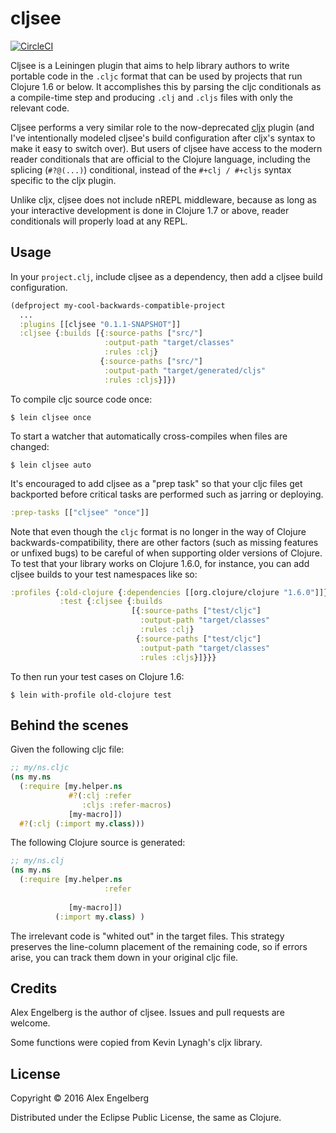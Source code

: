 # cljsee

[![CircleCI](https://circleci.com/gh/aengelberg/cljsee.svg?style=svg)](https://circleci.com/gh/aengelberg/cljsee)

Cljsee is a Leiningen plugin that aims to help library authors to write portable code in the `.cljc` format that can be used by projects that run Clojure 1.6 or below. It accomplishes this by parsing the cljc conditionals as a compile-time step and producing `.clj` and `.cljs` files with only the relevant code.

Cljsee performs a very similar role to the now-deprecated [cljx](https://github.com/lynaghk/cljx) plugin (and I've intentionally modeled cljsee's build configuration after cljx's syntax to make it easy to switch over). But users of cljsee have access to the modern reader conditionals that are official to the Clojure language, including the splicing (`#?@(...)`) conditional, instead of the `#+clj / #+cljs` syntax specific to the cljx plugin. 

Unlike cljx, cljsee does not include nREPL middleware, because as long as your interactive development is done in Clojure 1.7 or above, reader conditionals will properly load at any REPL.

## Usage

In your `project.clj`, include cljsee as a dependency, then add a cljsee build configuration.

```clojure
(defproject my-cool-backwards-compatible-project
  ...
  :plugins [[cljsee "0.1.1-SNAPSHOT"]]
  :cljsee {:builds [{:source-paths ["src/"]
                     :output-path "target/classes"
                     :rules :clj}
                    {:source-paths ["src/"]
                     :output-path "target/generated/cljs"
                     :rules :cljs}]})
```

To compile cljc source code once:
```
$ lein cljsee once
```

To start a watcher that automatically cross-compiles when files are changed:
```
$ lein cljsee auto
```

It's encouraged to add cljsee as a "prep task" so that your cljc files get backported before critical tasks are performed such as jarring or deploying.

```clojure
:prep-tasks [["cljsee" "once"]]
```

Note that even though the `cljc` format is no longer in the way of Clojure backwards-compatibility, there are other factors (such as missing features or unfixed bugs) to be careful of when supporting older versions of Clojure. To test that your library works on Clojure 1.6.0, for instance, you can add cljsee builds to your test namespaces like so:

```clojure
:profiles {:old-clojure {:dependencies [[org.clojure/clojure "1.6.0"]]}
           :test {:cljsee {:builds
                           [{:source-paths ["test/cljc"]
                             :output-path "target/classes"
                             :rules :clj}
                            {:source-paths ["test/cljc"]
                             :output-path "target/classes"
                             :rules :cljs}]}}}
```

To then run your test cases on Clojure 1.6:

```
$ lein with-profile old-clojure test
```

## Behind the scenes

Given the following cljc file:
```clojure
;; my/ns.cljc
(ns my.ns
  (:require [my.helper.ns
             #?(:clj :refer
                :cljs :refer-macros)
             [my-macro]])
  #?(:clj (:import my.class)))
```
The following Clojure source is generated:
```clojure
;; my/ns.clj
(ns my.ns
  (:require [my.helper.ns
                     :refer
                                   
             [my-macro]])
          (:import my.class) )
```
The irrelevant code is "whited out" in the target files. This strategy preserves
the line-column placement of the remaining code, so if errors arise, you can track them down in
your original cljc file.

## Credits

Alex Engelberg is the author of cljsee. Issues and pull requests are welcome.

Some functions were copied from Kevin Lynagh's cljx library.

## License

Copyright © 2016 Alex Engelberg

Distributed under the Eclipse Public License, the same as Clojure.
